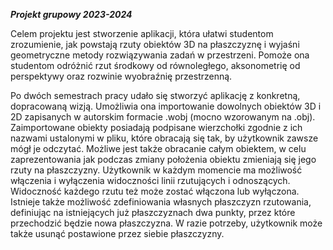 ***Projekt grupowy 2023-2024***
<br/>

Celem projektu jest stworzenie aplikacji, która ułatwi studentom zrozumienie, jak powstają rzuty obiektów 3D na płaszczyznę i wyjaśni geometryczne metody rozwiązywania zadań w przestrzeni. Pomoże ona studentom odróżnić rzut środkowy od równoległego, aksonometrię od perspektywy oraz rozwinie wyobraźnię przestrzenną.


Po dwóch semestrach pracy udało się stworzyć aplikację z konkretną, dopracowaną
wizją. Umożliwia ona importowanie dowolnych obiektów 3D i 2D zapisanych w autorskim
formacie .wobj (mocno wzorowanym na .obj). Zaimportowane obiekty posiadają
podpisane wierzchołki zgodnie z ich nazwami ustalonymi w pliku, które obracają się tak,
by użytkownik zawsze mógł je odczytać. Możliwe jest także obracanie całym obiektem,
w celu zaprezentowania jak podczas zmiany położenia obiektu zmieniają się jego rzuty na
płaszczyzny. Użytkownik w każdym momencie ma możliwość włączenia i wyłączenia
widoczności linii rzutujących i odnoszących. Widoczność każdego rzutu też może zostać
włączona lub wyłączona. Istnieje także możliwość zdefiniowania własnych płaszczyzn
rzutowania, definiując na istniejących już płaszczyznach dwa punkty, przez które
przechodzić będzie nowa płaszczyzna. W razie potrzeby, użytkownik może także usunąć
postawione przez siebie płaszczyzny.
